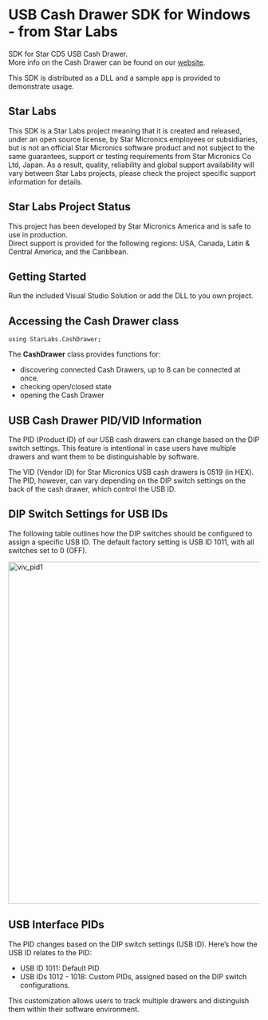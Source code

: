 # USB Cash Drawer SDK for Windows - from Star Labs

SDK for Star CD5 USB Cash Drawer.  
More info on the Cash Drawer can be found on our [website](https://starmicronics.com/product/max-series-cash-drawers-cd5/).

This SDK is distributed as a DLL and a sample app is provided to demonstrate usage.  

## Star Labs
This SDK is a Star Labs project meaning that it is created and released, under an open source license, by Star Micronics employees or subsidiaries, but is not an official Star Micronics software product and not subject to the same guarantees, support or testing requirements from Star Micronics Co Ltd, Japan. As a result, quality, reliability and global support availability will vary between Star Labs projects, please check the project specific support information for details.

## Star Labs Project Status
This project has been developed by Star Micronics America and is safe to use in production.  
Direct support is provided for the following regions: USA, Canada, Latin & Central America, and the Caribbean.

## Getting Started

Run the included Visual Studio Solution or add the DLL to you own project.

## Accessing the Cash Drawer class  
`using StarLabs.CashDrawer;`

The **CashDrawer** class provides functions for:
- discovering connected Cash Drawers, up to 8 can be connected at once.
- checking open/closed state
- opening the Cash Drawer

## USB Cash Drawer PID/VID Information
The PID (Product ID) of our USB cash drawers can change based on the DIP switch settings. This feature is intentional in case users have multiple drawers and want them to be distinguishable by software.

The VID (Vendor ID) for Star Micronics USB cash drawers is 0519 (in HEX). The PID, however, can vary depending on the DIP switch settings on the back of the cash drawer, which control the USB ID.

## DIP Switch Settings for USB IDs
The following table outlines how the DIP switches should be configured to assign a specific USB ID. The default factory setting is USB ID 1011, with all switches set to 0 (OFF).

<img width="685" alt="viv_pid1" src="https://github.com/user-attachments/assets/297e6667-2d6a-4808-97d4-fdfd71f7a04a" />

## USB Interface PIDs
The PID changes based on the DIP switch settings (USB ID). Here’s how the USB ID relates to the PID:

- USB ID 1011: Default PID
- USB IDs 1012 - 1018: Custom PIDs, assigned based on the DIP switch configurations.
  
This customization allows users to track multiple drawers and distinguish them within their software environment.
